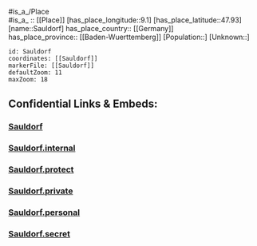 ﻿---
location: [47.93,9.1] 
mapzoom: [7,12] 
mapmarker: city 
type: City
tags:
- geo/City


SpocWebEntityId: 33973
isDeleted: false
confidential: public

---
#is_a_/Place  
#is_a_ :: [[Place]] 
[has_place_longitude::9.1] 
[has_place_latitude::47.93] 
[name::Sauldorf] 
has_place_country:: [[Germany]]  
has_place_province:: [[Baden-Wuerttemberg]] 
[Population::] 
[Unknown::] 


```leaflet
id: Sauldorf
coordinates: [[Sauldorf]] 
markerFile: [[Sauldorf]] 
defaultZoom: 11 
maxZoom: 18
```


## Confidential Links & Embeds: 

### [Sauldorf](/_public/Earth/Continent/Europe/Europe~Central/Germany/Germany~West/Baden-Wuerttemberg/counties~BW/Sigmaringen/cities~Sigmaringen/Meßkirch/City/Sauldorf.md) 

### [Sauldorf.internal](/_internal/Earth/Continent/Europe/Europe~Central/Germany/Germany~West/Baden-Wuerttemberg/counties~BW/Sigmaringen/cities~Sigmaringen/Meßkirch/City/Sauldorf.internal.md) 

### [Sauldorf.protect](/_protect/Earth/Continent/Europe/Europe~Central/Germany/Germany~West/Baden-Wuerttemberg/counties~BW/Sigmaringen/cities~Sigmaringen/Meßkirch/City/Sauldorf.protect.md) 

### [Sauldorf.private](/_private/Earth/Continent/Europe/Europe~Central/Germany/Germany~West/Baden-Wuerttemberg/counties~BW/Sigmaringen/cities~Sigmaringen/Meßkirch/City/Sauldorf.private.md) 

### [Sauldorf.personal](/_personal/Earth/Continent/Europe/Europe~Central/Germany/Germany~West/Baden-Wuerttemberg/counties~BW/Sigmaringen/cities~Sigmaringen/Meßkirch/City/Sauldorf.personal.md) 

### [Sauldorf.secret](/_secret/Earth/Continent/Europe/Europe~Central/Germany/Germany~West/Baden-Wuerttemberg/counties~BW/Sigmaringen/cities~Sigmaringen/Meßkirch/City/Sauldorf.secret.md) 
